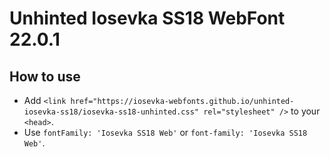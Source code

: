 # Unhinted Iosevka SS18 WebFont 22.0.1

## How to use

- Add `<link href="https://iosevka-webfonts.github.io/unhinted-iosevka-ss18/iosevka-ss18-unhinted.css" rel="stylesheet" />` to your `<head>`.
- Use `fontFamily: 'Iosevka SS18 Web'` or `font-family: 'Iosevka SS18 Web'`.
